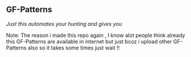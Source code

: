 ## GF-Patterns

*Just this automates your hunting and gives you $$$$*

Note: The reason i made this repo again , I know alot people think already this GF-Patterns are  available in internet but just bcoz i upload other GF-Patterns also so it takes some times just wait !!

